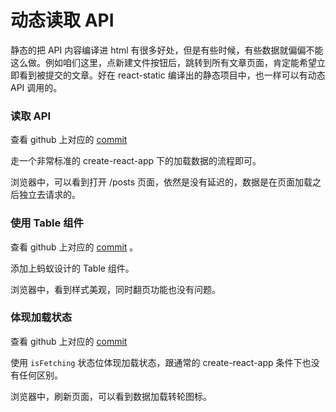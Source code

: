# 动态读取 API

静态的把 API 内容编译进 html 有很多好处，但是有些时候，有些数据就偏偏不能这么做。例如咱们这里，点新建文件按钮后，跳转到所有文章页面，肯定能希望立即看到被提交的文章。好在 react-static 编译出的静态项目中，也一样可以有动态 API 调用的。

### 读取 API

查看 github 上对应的 [commit](https://github.com/haoqicat/react-static-way/commit/02b0cd1a6b1d767f43159ece51cb530935a8ca33)

走一个非常标准的 create-react-app 下的加载数据的流程即可。

浏览器中，可以看到打开 /posts 页面，依然是没有延迟的，数据是在页面加载之后独立去请求的。

### 使用 Table 组件

查看 github 上对应的 [commit](https://github.com/haoqicat/react-static-way/commit/9eaf405fb39757ad97f3c4e50c7cadf493945e86) 。

添加上蚂蚁设计的 Table 组件。

浏览器中，看到样式美观，同时翻页功能也没有问题。

### 体现加载状态

查看 github 上对应的 [commit](https://github.com/haoqicat/react-static-way/commit/329fb807893f6a47b3645eced18f10c9c49f2f19)

使用 `isFetching` 状态位体现加载状态，跟通常的 create-react-app 条件下也没有任何区别。

浏览器中，刷新页面，可以看到数据加载转轮图标。
